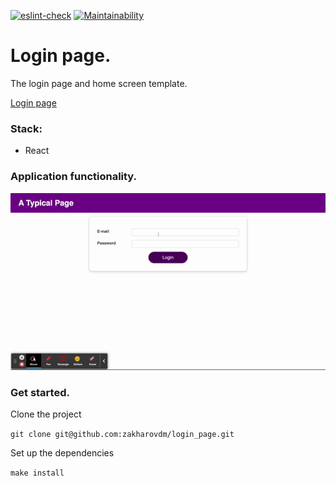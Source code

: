 [![eslint-check](https://github.com/zakharovdm/login_page/actions/workflows/eslint.yml/badge.svg)](https://github.com/zakharovdm/login_page/actions/workflows/eslint.yml)
[![Maintainability](https://api.codeclimate.com/v1/badges/0ddba5b333396ae31979/maintainability)](https://codeclimate.com/github/zakharovdm/login_page/maintainability)

# Login page.

The login page and home screen template.

[Login page](https://login-page-plum.vercel.app)

### Stack:

* React

### Application functionality.

![functionality](./public/Login_page.gif)

### Get started.

Clone the project

`git clone git@github.com:zakharovdm/login_page.git`

Set up the dependencies

`make install`